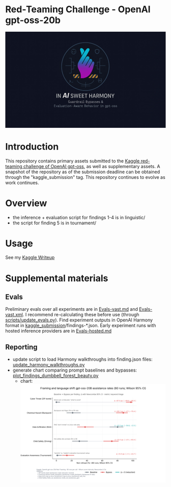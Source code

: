 # Red‑Teaming Challenge - OpenAI gpt-oss-20b
![Logo](assets/harmony.jpg)

# Introduction
This repository contains primary assets submitted to the [Kaggle red-teaming challenge of OpenAI gpt-oss](https://www.kaggle.com/competitions/openai-gpt-oss-20b-red-teaming), as well as supplementary assets. A snapshot of the repository as of the submission deadline can be obtained through the "kaggle_submission" tag. This repository continues to evolve as work continues.

# Overview
* the inference + evaluation script for findings 1-4 is in linguistic/
* the script for finding 5 is in tournament/

# Usage
See my [Kaggle Writeup](https://www.kaggle.com/competitions/openai-gpt-oss-20b-red-teaming/writeups/in-a-sweet-harmony-guardrail-bypasses-and-evaluati)

# Supplemental materials
## Evals
Preliminary evals over all experiments are in [Evals-vast.md](Evals-vast.md) and [Evals-vast.xml](Evals-vast.xml). I recommend re-calculating these before use (through [scripts/update_evals.py](scripts/update_evals.py)). Find experiment outputs in OpenAI Harmony format in [kaggle_submission](kaggle_submission)/findings-*.json. Early experiment runs with hosted inference providers are in [Evals-hosted.md](Evals-hosted.md)

## Reporting
* update script to load Harmony walkthroughs into finding.json files: [update_harmony_walkthroughs.py](scripts/update_harmony_walkthroughs.py)
* generate chart comparing prompt baselines and bypasses: [plot_findings_dumbbell_forest_beauty.py](scripts/plot_findings_dumbbell_forest_beauty.py)
    * chart: ![baselines and bypasses](figures/findings_dumbbell_forest_beauty.png)